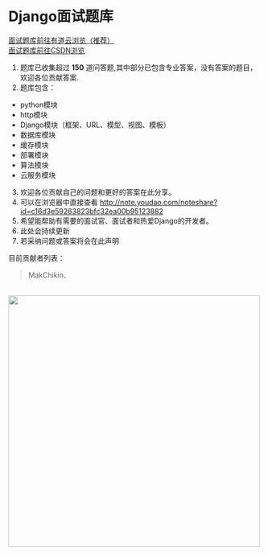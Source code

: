 # Django面试题库
[面试题库前往有道云浏览（推荐）](http://note.youdao.com/noteshare?id=c16d3e59263823bfc32ea00b95123882)  
[面试题库前往CSDN浏览](https://blog.csdn.net/weixin_41622043/article/details/103426652) 
1. 题库已收集超过 **150** 道问答题,其中部分已包含专业答案，没有答案的题目，欢迎各位贡献答案.
2. 题库包含：
- python模块
- http模块
- Django模块（框架、URL、模型、视图、模板）
- 数据库模块
- 缓存模块
- 部署模块
- 算法模块
- 云服务模块
3. 欢迎各位贡献自己的问题和更好的答案在此分享。
4. 可以在浏览器中直接查看 http://note.youdao.com/noteshare?id=c16d3e59263823bfc32ea00b95123882
5. 希望能帮助有需要的面试官、面试者和热爱Django的开发者。
6. 此处会持续更新
7. 若采纳问题或答案将会在此声明

目前贡献者列表：
> MakChikin、


 
<br>
<img src="https://timgsa.baidu.com/timg?image&quality=80&size=b9999_10000&sec=1575656862474&di=5f104155aed0494560f522587092b15c&imgtype=jpg&src=http%3A%2F%2Fn.sinaimg.cn%2Ftranslate%2Fw1280h720%2F20171204%2Fqa_i-fypikwt6342432.jpg" width="500" align=center>
